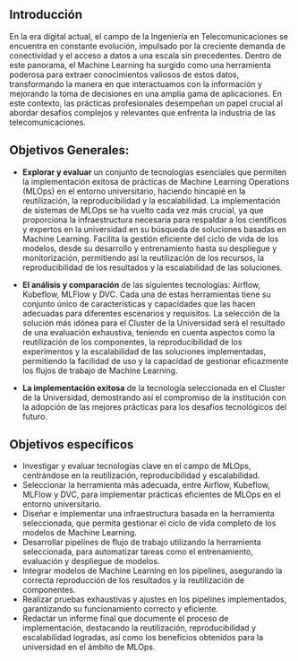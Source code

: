 ## Introducción

En la era digital actual, el campo de la Ingeniería en Telecomunicaciones se encuentra en constante evolución, impulsado por la creciente demanda de conectividad y el acceso a datos a una escala sin precedentes. Dentro de este panorama, el Machine Learning ha surgido como una herramienta poderosa para extraer conocimientos valiosos de estos datos, transformando la manera en que interactuamos con la información y mejorando la toma de decisiones en una amplia gama de aplicaciones. En este contexto, las prácticas profesionales desempeñan un papel crucial al abordar desafíos complejos y relevantes que enfrenta la industria de las telecomunicaciones.

## Objetivos Generales:

- **Explorar y evaluar** un conjunto de tecnologías esenciales que permiten la implementación exitosa de prácticas de Machine Learning Operations (MLOps) en el entorno universitario, haciendo hincapié en la reutilización, la reproducibilidad y la escalabilidad. La implementación de sistemas de MLOps se ha vuelto cada vez más crucial, ya que proporciona la infraestructura necesaria para respaldar a los científicos y expertos en la universidad en su búsqueda de soluciones basadas en Machine Learning. Facilita la gestión eficiente del ciclo de vida de los modelos, desde su desarrollo y entrenamiento hasta su despliegue y monitorización, permitiendo así la reutilización de los recursos, la reproducibilidad de los resultados y la escalabilidad de las soluciones.

- **El análisis y comparación** de las siguientes tecnologías: Airflow, Kubeflow, MLFlow y DVC. Cada una de estas herramientas tiene su conjunto único de características y capacidades que las hacen adecuadas para diferentes escenarios y requisitos.
La selección de la solución más idónea para el Cluster de la Universidad será el resultado de una evaluación exhaustiva, teniendo en cuenta aspectos como la reutilización de los componentes, la reproducibilidad de los experimentos y la escalabilidad de las soluciones implementadas, permitiendo la facilidad de uso y la capacidad de gestionar eficazmente los flujos de trabajo de Machine Learning.

- **La implementación exitosa** de la tecnología seleccionada en el Cluster de la Universidad, demostrando así el compromiso de la institución con la adopción de las mejores prácticas para los desafíos tecnológicos del futuro.

## Objetivos específicos

- Investigar y evaluar tecnologías clave en el campo de MLOps, centrándose en la reutilización, reproducibilidad y escalabilidad.
- Seleccionar la herramienta más adecuada, entre Airflow, Kubeflow, MLFlow y DVC, para implementar prácticas eficientes de MLOps en el entorno universitario.
- Diseñar e implementar una infraestructura basada en la herramienta seleccionada, que permita gestionar el ciclo de vida completo de los modelos de Machine Learning.
- Desarrollar pipelines de flujo de trabajo utilizando la herramienta seleccionada, para automatizar tareas como el entrenamiento, evaluación y despliegue de modelos.
- Integrar modelos de Machine Learning en los pipelines, asegurando la correcta reproducción de los resultados y la reutilización de componentes.
- Realizar pruebas exhaustivas y ajustes en los pipelines implementados, garantizando su funcionamiento correcto y eficiente.
- Redactar un informe final que documente el proceso de implementación, destacando la reutilización, reproducibilidad y escalabilidad logradas, así como los beneficios obtenidos para la universidad en el ámbito de MLOps.
